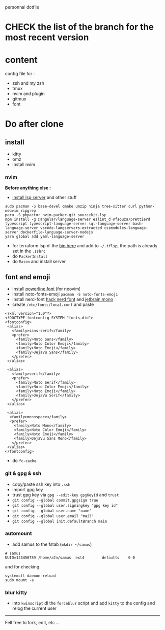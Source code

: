 personnal dotfile

# CHECK the list of the branch for the most recent version

# content

config file for :
- zsh and my zsh
- tmux
- nvim and plugin
- gitmux
- font

# Do after clone

## install
- kitty
- omz
- install nvim

### nvim

**Before anything else :**

- [install lsp server](https://github.com/neovim/nvim-lspconfig/blob/master/doc/server_configurations.md) and other stuff
```
sudo pacman -S base-devel cmake unzip ninja tree-sitter curl python-neovim ripgrep
paru -S phpactor nvim-packer-git sourcekit-lsp
npm install -g @angular/language-server eslint_d @fsouza/prettierd typescript typescript-language-server sql-language-server bash-language-server vscode-langservers-extracted cssmodules-language-server dockerfile-language-server-nodejs
yarn global add yaml-language-server
```
- for terraform lsp dl the [bin here](https://github.com/juliosueiras/terraform-lsp/releases) and add to `~/.tflsp`, the path is already set in the `.zshrc`
- do `PackerInstall`
- do `Mason` and install server

## font and emoji
- install [powerline font](https://github.com/powerline/fonts) (for neovim)
- install noto-fonts-emoji `pacman -S noto-fonts-emoji`
- install nerd-font [hack nerd font](https://github.com/ryanoasis/nerd-fonts/releases/download/v2.2.2/Hack.zip) and [jetbrain mono](https://github.com/ryanoasis/nerd-fonts/releases/download/v2.2.2/JetBrainsMono.zip)
- create `/etc/fonts/local.conf` and paste
```
<?xml version="1.0"?>
<!DOCTYPE fontconfig SYSTEM "fonts.dtd">
<fontconfig>
 <alias>
   <family>sans-serif</family>
   <prefer>
     <family>Noto Sans</family>
     <family>Noto Color Emoji</family>
     <family>Noto Emoji</family>
     <family>DejaVu Sans</family>
   </prefer> 
 </alias>

 <alias>
   <family>serif</family>
   <prefer>
     <family>Noto Serif</family>
     <family>Noto Color Emoji</family>
     <family>Noto Emoji</family>
     <family>DejaVu Serif</family>
   </prefer>
 </alias>

 <alias>
  <family>monospace</family>
  <prefer>
    <family>Noto Mono</family>
    <family>Noto Color Emoji</family>
    <family>Noto Emoji</family>
    <family>DejaVu Sans Mono</family>
   </prefer>
 </alias>
</fontconfig>
```
- do `fc-cache`

### git & gpg & ssh
- copy/paste ssh key into `.ssh`
- import gpg key
- trust gpg key via `gpg --edit-key gpgKeyId` and `trust`
- `git config --global commit.gpgsign true`
- `git config --global user.signingkey "gpg key id"`
- `git config --global user.name "name"`
- `git config --global user.email "mail"`
- `git config --global init.defaultBranch main`

### automount
- add samus to the fstab (`mkdir ~/samus`)
```
# samus
UUID=123456789 /home/a2n/samus	ext4		defaults	0 0
```
and for checking
```
systemctl daemon-reload
sudo mount -a
```

### blur kitty
- into `kwinscript` dl the `forceblur` script and add `kitty` to the config and relog the current user

---

Fell free to fork, edit, etc ...
